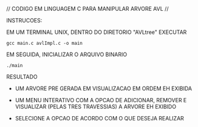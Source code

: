 // CODIGO EM LINGUAGEM C PARA MANIPULAR ARVORE AVL //

INSTRUCOES:

EM UM TERMINAL UNIX, DENTRO DO DIRETORIO "AVLtree" EXECUTAR

	gcc main.c avlImpl.c -o main

EM SEGUIDA, INICIALIZAR O ARQUIVO BINARIO

	./main

RESULTADO

  - UM ARVORE PRE GERADA EM VISUALIZACAO EM ORDEM EH EXIBIDA

  - UM MENU INTERATIVO COM A OPCAO DE ADICIONAR, REMOVER E VISUALIZAR (PELAS TRES TRAVESSIAS) A ARVORE EH EXIBIDO

  - SELECIONE A OPCAO DE ACORDO COM O QUE DESEJA REALIZAR
